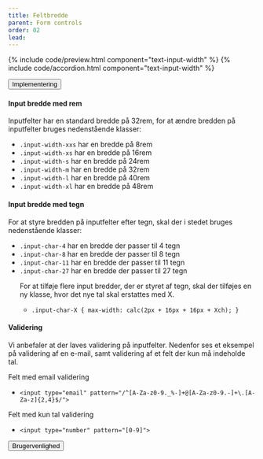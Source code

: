 ```yaml
---
title: Feltbredde
parent: Form controls
order: 02
lead: 
---
```


{% include code/preview.html component="text-input-width" %}
{% include code/accordion.html component="text-input-width" %}
<div class="accordion-bordered accordion-docs">
  <button class="button-unstyled accordion-button"
      aria-expanded="false" aria-controls="text-input-width">
    Implementering
  </button>
  <div id="text-input-width" aria-hidden="true" class="accordion-content">
    <h4>Input bredde med rem</h4>   
    <p>Inputfelter har en standard bredde på 32rem, for at ændre bredden på inputfelter bruges nedenstående klasser:</p>
    <ul>
      <li><code>.input-width-xxs</code> har en bredde på 8rem</li>
      <li><code>.input-width-xs</code> har en bredde på 16rem</li>
      <li><code>.input-width-s</code> har en bredde på 24rem</li>
      <li><code>.input-width-m</code> har en bredde på 32rem</li>
      <li><code>.input-width-l</code> har en bredde på 40rem</li>
      <li><code>.input-width-xl</code> har en bredde på 48rem</li>
    </ul>
    <h4>Input bredde med tegn</h4>
    <p>For at styre bredden på inputfelter efter tegn, skal der i stedet bruges nedenstående klasser:</p>
    <ul>
      <li><code>.input-char-4</code> har en bredde der passer til 4 tegn</li>
      <li><code>.input-char-8</code> har en bredde der passer til 8 tegn</li>
      <li><code>.input-char-11</code> har en bredde der passer til 11 tegn</li>
      <li><code>.input-char-27</code> har en bredde der passer til 27 tegn</li>
      <p>For at tilføje flere input bredder, der er styret af tegn, skal der tilføjes en ny klasse, hvor det nye tal skal erstattes med X.</p>
      <ul>
        <li><code>.input-char-X { max-width: calc(2px + 16px + 16px + Xch); }</code></li>
      </ul>
    </ul>
    <h4>Validering</h4>
    <p>Vi anbefaler at der laves validering på inputfelter. Nedenfor ses et eksempel på validering af en e-mail, samt validering af et felt der kun må indeholde tal.</p>
    <p class="h5">Felt med email validering</p>
    <ul>
      <li><code>&lt;input type="email" pattern="/^[A-Za-z0-9._%-]+@[A-Za-z0-9.-]+\.[A-Za-z]{2,4}$/"&gt;</code></li>
    </ul>
    <p class="h5">Felt med kun tal validering</p>
    <ul>
      <li><code>&lt;input type="number" pattern="[0-9]"&gt;</code></li>
    </ul>
  </div>
</div>

<div class="accordion-bordered accordion-docs">
  <button class="button-unstyled accordion-button"
      aria-expanded="true" aria-controls="text-input-width-docs">
    Brugervenlighed
  </button>
  <div id="text-input-width-docs" aria-hidden="false" class="accordion-content">
    
  </div>
</div>
